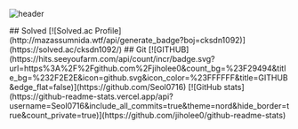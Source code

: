 <div align="left">
  
![header](https://capsule-render.vercel.app/api?type=waving&color=timeGradient&text=Welcome%20to%20Chanwoo%20GitHub👋&animation=twinkling&fontSize=33&fontAlignY=40&fontAlign=70&height=250)
<!-->

## Solved
[![Solved.ac Profile](http://mazassumnida.wtf/api/generate_badge?boj=cksdn1092)](https://solved.ac/cksdn1092/)

## Git
[![GITHUB](https://hits.seeyoufarm.com/api/count/incr/badge.svg?url=https%3A%2F%2Fgithub.com%2Fjiholee0&count_bg=%23F29494&title_bg=%232F2E2E&icon=github.svg&icon_color=%23FFFFFF&title=GITHUB&edge_flat=false)](https://github.com/Seol0716)

[![GitHub stats](https://github-readme-stats.vercel.app/api?username=Seol0716&include_all_commits=true&theme=nord&hide_border=true&count_private=true)](https://github.com/jiholee0/github-readme-stats)
